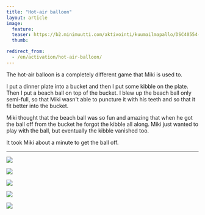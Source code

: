 ```yaml
---
title: "Hot-air balloon"
layout: article
image:
  feature:
  teaser: https://b2.minimuutti.com/aktivointi/kuumailmapallo/DSC40554-245px.jpg
  thumb:

redirect_from:
  - /en/activation/hot-air-balloon/
---
```


The hot-air balloon is a completely different game that Miki is used to.

I put a dinner plate into a bucket and then I put some kibble on the plate. Then I put a beach ball on top of the bucket. I blew up the beach ball only semi-full, so that Miki wasn't able to puncture it with his teeth and so that it fit better into the bucket.

Miki thought that the beach ball was so fun and amazing that when he got the ball off from the bucket he forgot the kibble all along. Miki just wanted to play with the ball, but eventually the kibble vanished too.

It took Miki about a minute to get the ball off.

---

![](https://b2.minimuutti.com/aktivointi/kuumailmapallo/DSC40547-800px.jpg)

![](https://b2.minimuutti.com/aktivointi/kuumailmapallo/DSC40575-800px.jpg)

![](https://b2.minimuutti.com/aktivointi/kuumailmapallo/DSC40554-800px.jpg)

![](https://b2.minimuutti.com/aktivointi/kuumailmapallo/DSC40589-800px.jpg)

![](https://b2.minimuutti.com/aktivointi/kuumailmapallo/DSC40545-800px.jpg)
